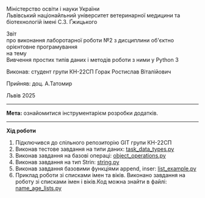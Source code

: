 Міністерство освіти і науки України  
Львівський націонайльний університет ветеринарної медицини та біотехнологій імені С.З. Ґжицького  

Звіт  
про виконання лаборотарної роботи №2 з дисциплини об'єктно орієнтовне програмування  
на тему  
Вивчення простих типів даних і методів роботи з ними у Python 3  

Виконав: студент групи КН-22СП Горак Ростислав Віталійович

Прийняв: доц. А.Татомир  

Львів 2025  

---

**Мета:** ознайомитися інструментарієм розробки додатків.

---

**Хід роботи**  
1. Підключився до спільного репозиторію GIT групи КН-22СП  
2. Виконав тестове завдання на типи даних:
   [task_data_types.py](task_data_types.py)
3. Виконав завдання на базові операці: 
   [object_operations.py](object_operations.py)
4. Виконав завдання на тип Strin:
   [string.py](string.py)
5. Виконав завдання базовими функціями append, inser: 
   [list_example.py](list_example.py)
6. Приклад роботи зі списками імен та віків.
Виконано завдання на роботу зі списками імен і віків.Код можна знайти в файлі:
[name_age_lists.py](name_age_lists.py)

